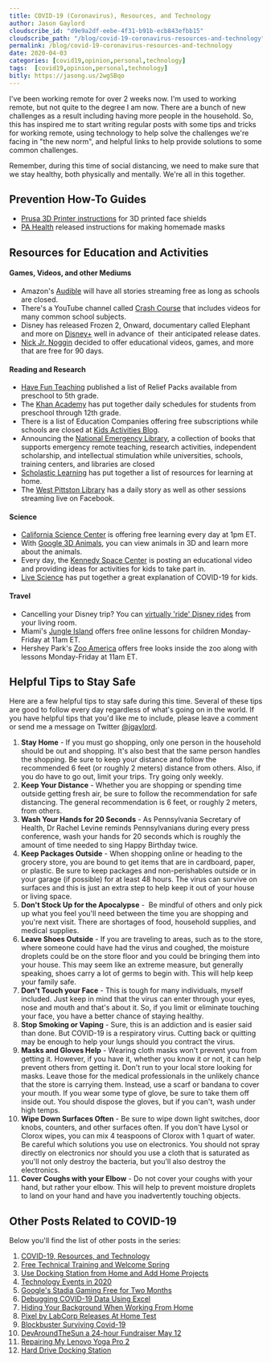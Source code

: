```yaml
---
title: COVID-19 (Coronavirus), Resources, and Technology
author: Jason Gaylord
cloudscribe_id: "d9e9a2df-eebe-4f31-b91b-ecb843efbb15"
cloudscribe_path: "/blog/covid-19-coronavirus-resources-and-technology"
permalink: /blog/covid-19-coronavirus-resources-and-technology
date: 2020-04-03
categories: [covid19,opinion,personal,technology]
tags:  [covid19,opinion,personal,technology]
bitly: https://jasong.us/2wgSBqo
---
```


I've been working remote for over 2 weeks now. I'm used to working remote, but not quite to the degree I am now. There are a bunch of new challenges as a result including having more people in the household. So, this has inspired me to start writing regular posts with some tips and tricks for working remote, using technology to help solve the challenges we're facing in "the new norm", and helpful links to help provide solutions to some common challenges. 

Remember, during this time of social distancing, we need to make sure that we stay healthy, both physically and mentally. We're all in this together. 

## Prevention How-To Guides
- [Prusa 3D Printer instructions](https://jasong.us/2wcuaub) for 3D printed face
        shields
- [PA Health](https://jasong.us/2WnXckM) released instructions for making homemade masks

## Resources for Education and Activities

#### Games, Videos, and other Mediums
- Amazon's [Audible](https://jasong.us/2UXPPi6) will have all stories streaming free as
        long as schools are closed.
- There's a YouTube channel called [Crash Course](https://jasong.us/3aFZW1H) that
        includes videos for many common school subjects.
- Disney has released Frozen 2, Onward, documentary called Elephant and more on [Disney+](https://jasong.us/2wgHmOI) well in advance of  their anticipated
        release dates.
- [Nick Jr. Noggin](https://jasong.us/3bMMqta) decided to offer educational videos,
        games, and more that are free for 90 days.

#### Reading and Research
- [Have Fun Teaching](https://jasong.us/2X7V41a) published a list of Relief Packs
        available from preschool to 5th grade.
- The [Khan Academy](https://jasong.us/34cuKom) has put together daily schedules for
        students from preschool through 12th grade.
- There is a list of Education Companies offering free subscriptions while schools are closed at [Kids Activities Blog](https://jasong.us/2V0oR9p).
- Announcing the [National Emergency Library](https://jasong.us/2xIfbbR), a collection
        of books that supports emergency remote teaching, research activities, independent scholarship, and intellectual
        stimulation while universities, schools, training centers, and libraries are closed
- [Scholastic Learning](https://jasong.us/2JAyVAH) has put together a list of resources
        for learning at home.
- The [West Pittston Library](https://jasong.us/2X7eALt) has a daily story as well as
        other sessions streaming live on Facebook.

#### Science
- [California Science Center](https://jasong.us/2RbwXuV) is offering free learning
        every day at 1pm ET.
- With [Google 3D Animals](https://jasong.us/2UYGfLL), you can view animals in 3D and
        learn more about the animals.
- Every day, the [Kennedy Space Center](https://jasong.us/348Dw6x) is posting an
        educational video and providing ideas for activities for kids to take part in.
- [Live Science](https://jasong.us/2R9TxUv) has put together a great explanation of
        COVID-19 for kids.

#### Travel
- Cancelling your Disney trip? You can [virtually 'ride' Disney
            rides](https://jasong.us/349Xgqz) from your living room.
- Miami's [Jungle Island](https://jasong.us/3btIhcW) offers free online
        lessons for children Monday-Friday at 11am ET.
- Hershey Park's [Zoo America](https://jasong.us/2V0jAP9) offers free looks inside the
        zoo along with lessons Monday-Friday at 11am ET.

## Helpful Tips to Stay Safe
Here are a few helpful tips to stay safe during this time. Several of these tips are good to follow every day regardless of what's going on in the world. If you have helpful tips that you'd like me to include, please leave a comment or send me a message on Twitter [@jgaylord](https://jasong.us/twitter).

1. **Stay Home** - If you must go shopping, only one person in the household should be out and shopping. It's also best that the same person handles the shopping. Be sure to keep your distance and follow the recommended 6 feet (or roughly 2 meters) distance from others. Also, if you do have to go out, limit your trips. Try going only weekly.
2. **Keep Your Distance** - Whether you are shopping or spending time outside getting fresh air, be sure to follow the recommendation for safe distancing. The general recommendation is 6 feet, or roughly 2 meters, from others.
3. **Wash Your Hands for 20 Seconds** - As Pennsylvania Secretary of Health, Dr Rachel Levine reminds Pennsylvanians during every press conference, wash your hands for 20 seconds which is roughly the amount of time needed to sing Happy Birthday twice. 
4. **Keep Packages Outside** - When shopping online or heading to the grocery store, you are bound to get items that are in cardboard, paper, or plastic. Be sure to keep packages and non-perishables outside or in your garage (if possible) for at least 48 hours. The virus can survive on surfaces and this is just an extra step to help keep it out of your house or living space.
5. **Don't Stock Up for the Apocalypse** -  Be mindful of others and only pick up what you feel you'll need between the time you are shopping and you're next visit. There are shortages of food, household supplies, and medical supplies.
6. **Leave Shoes Outside** - If you are traveling to areas, such as to the store, where someone could have had the virus and coughed, the moisture droplets could be on the store floor and you could be bringing them into your house. This may seem like an extreme measure, but generally speaking, shoes carry a lot of germs to begin with. This will help keep your family safe.
7. **Don't Touch your Face** - This is tough for many individuals, myself included. Just keep in mind that the virus can enter through your eyes, nose and mouth and that's about it. So, if you limit or eliminate touching your face, you have a better chance of staying healthy.
8. **Stop Smoking or Vaping** - Sure, this is an addiction and is easier said than done. But COVID-19 is a respiratory virus. Cutting back or quitting may be enough to help your lungs should you contract the virus.
9. **Masks and Gloves Help** - Wearing cloth masks won't prevent you from getting it. However, if you have it, whether you know it or not, it can help prevent others from getting it. Don't run to your local store looking for masks. Leave those for the medical professionals in the unlikely chance that the store is carrying them. Instead, use a scarf or bandana to cover your mouth. If you wear some type of glove, be sure to take them off inside out. You should dispose the gloves, but if you can't, wash under high temps.
10. **Wipe Down Surfaces Often** - Be sure to wipe down light switches, door knobs, counters, and other surfaces often. If you don't have Lysol or Clorox wipes, you can mix 4 teaspoons of Clorox with 1 quart of water. Be careful which solutions you use on electronics. You should not spray directly on electronics nor should you use a cloth that is saturated as you'll not only destroy the bacteria, but you'll also destroy the electronics.
11. **Cover Coughs with your Elbow** - Do not cover your coughs with your hand, but rather your elbow. This will help to prevent moisture droplets to land on your hand and have you inadvertently touching objects.

## Other Posts Related to COVID-19
Below you'll find the list of other posts in the series:

1. [COVID-19, Resources, and Technology](https://jasong.us/2wgSBqo)
2. [Free Technical Training and Welcome Spring](https://jasong.us/2XeHw3W)
3. [Use Docking Station from Home and Add Home Projects](https://jasong.us/3bRuoWK)
4. [Technology Events in 2020](https://jasong.us/2wvKshS)
5. [Google's Stadia Gaming Free for Two Months](https://jasong.us/2ySyXSR)
6. [Debugging COVID-19 Data Using Excel](https://jasong.us/2K5BhHV)
7. [Hiding Your Background When Working From Home](https://jasong.us/3enL8XE)
8. [Pixel by LabCorp Releases At Home Test](https://jasong.us/2xVsplI)
9. [Blockbuster Surviving Covid-19](https://jasong.us/2YduAvE)
10. [DevAroundTheSun a 24-hour Fundraiser May 12](https://jasong.us/2VWxxzm)
11. [Repairing My Lenovo Yoga Pro 2](https://jasong.us/370OTzb)
12. [Hard Drive Docking Station](https://jasong.us/3clW9GH)